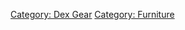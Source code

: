 [Category: Dex Gear](Category:_Dex_Gear "wikilink") [Category:
Furniture](Category:_Furniture "wikilink")
